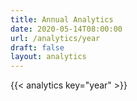 ```yaml
---
title: Annual Analytics
date: 2020-05-14T08:00:00
url: /analytics/year
draft: false
layout: analytics
---
```


{{< analytics key="year" >}}
